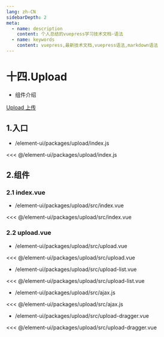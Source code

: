 ```yaml
---
lang: zh-CN
sidebarDepth: 2
meta:
  - name: description
    content: 个人总结的vuepress学习技术文档-语法
  - name: keywords
    content: vuepress,最新技术文档,vuepress语法,markdown语法
---
```


# 十四.Upload

- 组件介绍

[Upload 上传](/doc/#/zh-CN/component/upload)

## 1.入口

- /element-ui/packages/upload/index.js

<<< @/element-ui/packages/upload/index.js

## 2.组件

### 2.1 index.vue

- /element-ui/packages/upload/src/index.vue

<<< @/element-ui/packages/upload/src/index.vue

### 2.2 upload.vue

- /element-ui/packages/upload/src/upload.vue

<<< @/element-ui/packages/upload/src/upload.vue

- /element-ui/packages/upload/src/upload-list.vue

<<< @/element-ui/packages/upload/src/upload-list.vue

- /element-ui/packages/upload/src/ajax.js

<<< @/element-ui/packages/upload/src/ajax.js

- /element-ui/packages/upload/src/upload-dragger.vue

<<< @/element-ui/packages/upload/src/upload-dragger.vue
